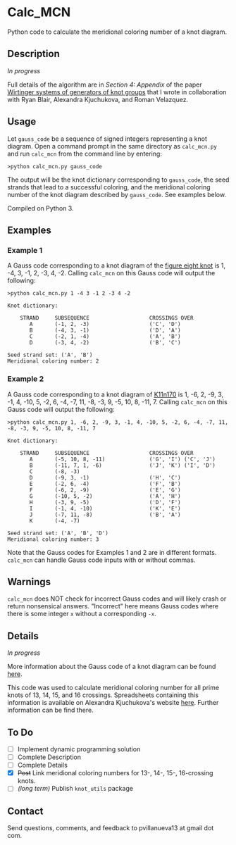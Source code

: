 # Calc_MCN

Python code to calculate the meridional coloring number of a knot diagram.

## Description

*In progress*

Full details of the algorithm are in *Section 4: Appendix* of the paper [Wirtinger systems of generators of knot groups][wirtpaper] that I wrote in collaboration with Ryan Blair, Alexandra Kjuchukova, and Roman Velazquez.


## Usage

Let `gauss_code` be a sequence of signed integers representing a knot diagram.  Open a command prompt in the same directory as `calc_mcn.py` and run `calc_mcn` from the command line by entering:

```
>python calc_mcn.py gauss_code
```

The output will be the knot dictionary corresponding to `gauss_code`, the seed strands that lead to a successful coloring, and the meridional coloring number of the knot diagram described by `gauss_code`.  See examples below.

Compiled on Python 3.

## Examples

### Example 1

A Gauss code corresponding to a knot diagram of the [figure eight knot][fig8] is 1, -4, 3, -1, 2, -3, 4, -2.  Calling `calc_mcn` on this Gauss code will output the following:

```
>python calc_mcn.py 1 -4 3 -1 2 -3 4 -2

Knot dictionary:

    STRAND     SUBSEQUENCE                   CROSSINGS OVER
       A       (-1, 2, -3)                   ('C', 'D')
       B       (-4, 3, -1)                   ('D', 'A')
       C       (-2, 1, -4)                   ('A', 'B')
       D       (-3, 4, -2)                   ('B', 'C')

Seed strand set: ('A', 'B')
Meridional coloring number: 2
```

### Example 2

A Gauss code corresponding to a knot diagram of [K11n170][sample_knot] is 1, -6, 2, -9, 3, -1, 4, -10, 5, -2, 6, -4, -7, 11, -8, -3, 9, -5, 10, 8, -11, 7.  Calling `calc_mcn` on this Gauss code will output the following:

```
>python calc_mcn.py 1, -6, 2, -9, 3, -1, 4, -10, 5, -2, 6, -4, -7, 11, -8, -3, 9, -5, 10, 8, -11, 7

Knot dictionary:

    STRAND     SUBSEQUENCE                   CROSSINGS OVER
       A       (-5, 10, 8, -11)              ('G', 'I') ('C', 'J')
       B       (-11, 7, 1, -6)               ('J', 'K') ('I', 'D')
       C       (-8, -3)
       D       (-9, 3, -1)                   ('H', 'C')
       E       (-2, 6, -4)                   ('F', 'B')
       F       (-6, 2, -9)                   ('E', 'G')
       G       (-10, 5, -2)                  ('A', 'H')
       H       (-3, 9, -5)                   ('D', 'F')
       I       (-1, 4, -10)                  ('K', 'E')
       J       (-7, 11, -8)                  ('B', 'A')
       K       (-4, -7)

Seed strand set: ('A', 'B', 'D')
Meridional coloring number: 3
```

Note that the Gauss codes for Examples 1 and 2 are in different formats.  `calc_mcn` can handle Gauss code inputs with or without commas.

## Warnings

`calc_mcn` does NOT check for incorrect Gauss codes and will likely crash or return nonsensical answers.  "Incorrect" here means Gauss codes where there is some integer `x` without a corresponding `-x`.

## Details

*In progress*

More information about the Gauss code of a knot diagram can be found [here][gaussinfo].

This code was used to calculate meridional coloring number for all prime knots of 13, 14, 15, and 16 crossings.  Spreadsheets containing this information is available on Alexandra Kjuchukova's website [here][bridgelink].  Further information can be find there.

## To Do

- [ ] Implement dynamic programming solution 
- [ ] Complete Description
- [ ] Complete Details
- [x] ~~Post~~ Link meridional coloring numbers for 13-, 14-, 15-, 16-crossing knots.
- [ ] *(long term)* Publish `knot_utils` package

## Contact

Send questions, comments, and feedback to pvillanueva13 at gmail dot com.

[wirtpaper]: https://arxiv.org/abs/1705.03108
[gaussinfo]: http://katlas.org/wiki/Gauss_Codes
[fig8]: http://katlas.org/wiki/4_1
[sample_knot]: http://katlas.org/wiki/K11n170
[bridgelink]: https://sites.google.com/a/wisc.edu/alexandra-a-kjuchukova/bridge-numbers
